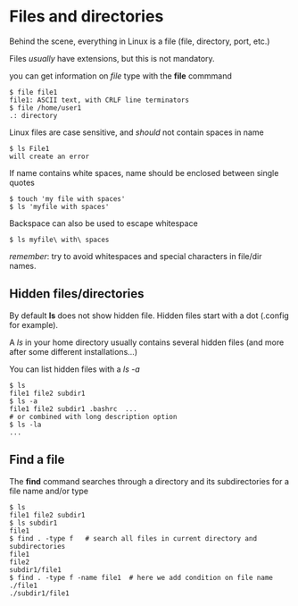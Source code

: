 # Files and directories

Behind the scene, everything in Linux is a file (file, directory, port, etc.)

Files *usually* have extensions, but this is not mandatory.

you can get information on *file* type with the **file** commmand

    $ file file1
    file1: ASCII text, with CRLF line terminators
    $ file /home/user1
    .: directory

Linux files are case sensitive, and *should* not contain spaces in name

    $ ls File1
    will create an error

If name contains white spaces, name should be enclosed between single quotes

    $ touch 'my file with spaces'
    $ ls 'myfile with spaces'

Backspace can also be used to escape whitespace

    $ ls myfile\ with\ spaces

*remember*: try to avoid whitespaces and special characters in file/dir names.

## Hidden files/directories

By default **ls** does not show hidden file.
Hidden files start with a dot (.config for example).

A *ls* in your home directory usually contains several hidden files (and more after some different installations...)

You can list hidden files with a *ls -a*

    $ ls
    file1 file2 subdir1
    $ ls -a
    file1 file2 subdir1 .bashrc  ...
    # or combined with long description option
    $ ls -la
    ...

## Find a file

The **find** command searches through a directory and its subdirectories for a file name and/or type

    $ ls
    file1 file2 subdir1
    $ ls subdir1
    file1
    $ find . -type f   # search all files in current directory and subdirectories
    file1
    file2
    subdir1/file1
    $ find . -type f -name file1  # here we add condition on file name
    ./file1
    ./subdir1/file1